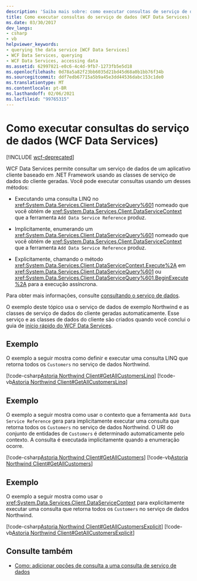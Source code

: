 ```yaml
---
description: 'Saiba mais sobre: como executar consultas de serviço de dados (WCF Data Services)'
title: Como executar consultas do serviço de dados (WCF Data Services)
ms.date: 03/30/2017
dev_langs:
- csharp
- vb
helpviewer_keywords:
- querying the data service [WCF Data Services]
- WCF Data Services, querying
- WCF Data Services, accessing data
ms.assetid: 62997821-e0c6-4c4d-9fb7-1273fb5e5d18
ms.openlocfilehash: 0d78a5a82f23bb6035d21bd45d68a0b1bb76f34b
ms.sourcegitcommit: ddf7edb67715a5b9a45e3dd44536dabc153c1de0
ms.translationtype: MT
ms.contentlocale: pt-BR
ms.lasthandoff: 02/06/2021
ms.locfileid: "99765315"
---
```

# <a name="how-to-execute-data-service-queries-wcf-data-services"></a>Como executar consultas do serviço de dados (WCF Data Services)

[!INCLUDE [wcf-deprecated](~/includes/wcf-deprecated.md)]

WCF Data Services permite consultar um serviço de dados de um aplicativo cliente baseado em .NET Framework usando as classes de serviço de dados do cliente geradas. Você pode executar consultas usando um desses métodos:  
  
- Executando uma consulta LINQ no <xref:System.Data.Services.Client.DataServiceQuery%601> nomeado que você obtém de <xref:System.Data.Services.Client.DataServiceContext> que a ferramenta `Add Data Service Reference` produz.  
  
- Implicitamente, enumerando um <xref:System.Data.Services.Client.DataServiceQuery%601> nomeado que você obtém de <xref:System.Data.Services.Client.DataServiceContext> que a ferramenta `Add Data Service Reference` produz.  
  
- Explicitamente, chamando o método <xref:System.Data.Services.Client.DataServiceContext.Execute%2A> em <xref:System.Data.Services.Client.DataServiceQuery%601> ou <xref:System.Data.Services.Client.DataServiceQuery%601.BeginExecute%2A> para a execução assíncrona.  
  
 Para obter mais informações, consulte [consultando o serviço de dados](querying-the-data-service-wcf-data-services.md).  
  
 O exemplo deste tópico usa o serviço de dados de exemplo Northwind e as classes de serviço de dados do cliente geradas automaticamente. Esse serviço e as classes de dados do cliente são criados quando você conclui o guia de [início rápido do WCF Data Services](quickstart-wcf-data-services.md).  
  
## <a name="example"></a>Exemplo  

 O exemplo a seguir mostra como definir e executar uma consulta LINQ que retorna todos os `Customers` no serviço de dados Northwind.  
  
 [!code-csharp[Astoria Northwind Client#GetAllCustomersLinq](../../../../samples/snippets/csharp/VS_Snippets_Misc/astoria_northwind_client/cs/source.cs#getallcustomerslinq)]
 [!code-vb[Astoria Northwind Client#GetAllCustomersLinq](../../../../samples/snippets/visualbasic/VS_Snippets_Misc/astoria_northwind_client/vb/source.vb#getallcustomerslinq)]  
  
## <a name="example"></a>Exemplo  

 O exemplo a seguir mostra como usar o contexto que a ferramenta `Add Data Service Reference` gera para implicitamente executar uma consulta que retorna todos os `Customers` no serviço de dados Northwind. O URI do conjunto de entidades de `Customers` é determinado automaticamente pelo contexto. A consulta é executada implicitamente quando a enumeração ocorre.  
  
 [!code-csharp[Astoria Northwind Client#GetAllCustomers](../../../../samples/snippets/csharp/VS_Snippets_Misc/astoria_northwind_client/cs/source.cs#getallcustomers)]
 [!code-vb[Astoria Northwind Client#GetAllCustomers](../../../../samples/snippets/visualbasic/VS_Snippets_Misc/astoria_northwind_client/vb/source.vb#getallcustomers)]  
  
## <a name="example"></a>Exemplo  

 O exemplo a seguir mostra como usar o <xref:System.Data.Services.Client.DataServiceContext> para explicitamente executar uma consulta que retorna todos os `Customers` no serviço de dados Northwind.  
  
 [!code-csharp[Astoria Northwind Client#GetAllCustomersExplicit](../../../../samples/snippets/csharp/VS_Snippets_Misc/astoria_northwind_client/cs/source.cs#getallcustomersexplicit)]
 [!code-vb[Astoria Northwind Client#GetAllCustomersExplicit](../../../../samples/snippets/visualbasic/VS_Snippets_Misc/astoria_northwind_client/vb/source.vb#getallcustomersexplicit)]  
  
## <a name="see-also"></a>Consulte também

- [Como: adicionar opções de consulta a uma consulta de serviço de dados](how-to-add-query-options-to-a-data-service-query-wcf-data-services.md)
